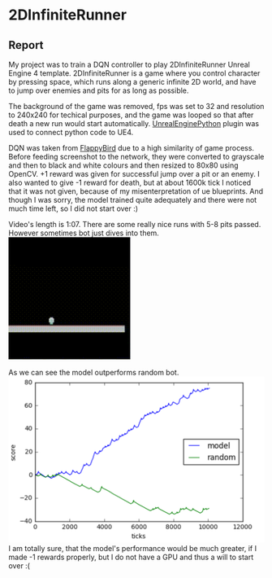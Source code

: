 # 2DInfiniteRunner


## Report
My project was to train a DQN controller to play 2DInfiniteRunner Unreal Engine 4 template. 2DInfiniteRunner is a game where you control character by pressing space, which runs along a generic infinite 2D world, and have to jump over enemies and pits for as long as possible. 

The background of the game was removed, fps was set to 32 and resolution to 240x240 for techical purposes, and the game was looped so that after death a new run would start automatically. [UnrealEnginePython](https://github.com/20tab/UnrealEnginePython) plugin was used to connect python code to UE4.

DQN was taken from [FlappyBird](https://github.com/yenchenlin/DeepLearningFlappyBird) due to a high similarity of game process. Before feeding screenshot to the network, they were converted to grayscale and then to black and white colours and then resized to 80x80 using OpenCV. +1 reward was given for successful jump over a pit or an enemy. I also wanted to give -1 reward for death, but at about 1600k tick I noticed that it was not given, because of my misenterpretation of ue blueprints. And though I was sorry, the model trained quite adequately and there were not much time left, so I did not start over :)

Video's length is 1:07. There  are some really nice runs with 5-8 pits passed. However sometimes bot just dives into them.
<img src=https://github.com/vary10/2DInfiniteRunner/blob/master/play.gif>

As we can see the model outperforms random bot.
<img src=https://github.com/vary10/2DInfiniteRunner/blob/master/diagram.png>
I am totally sure, that the model's performance would be much greater, if I made -1 rewards properly, but I do not have a GPU and thus a will to start over :(
